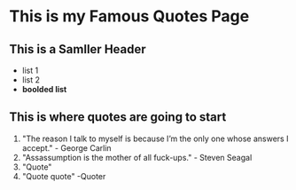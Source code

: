 # This is my Famous Quotes Page

## This is a Samller Header

* list 1
* list 2
* **boolded list**

## This is where quotes are going to start

1. "The reason I talk to myself is because I’m the only one whose answers I accept." - George Carlin
1. "Assassumption is the mother of all fuck-ups." - Steven Seagal
1. "Quote"
2. "Quote quote" -Quoter
